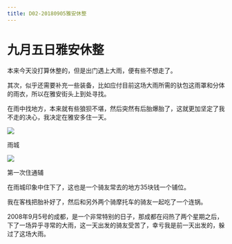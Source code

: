 ```yaml
---
title: D02-20180905雅安休整
---
```


# 九月五日雅安休整

本来今天没打算休整的，但是出门遇上大雨，便有些不想走了。

其次，似乎还需要补充一些装备，比如应付目前这场大雨所需的驮包这雨罩和分体的雨衣，所以在雅安街头上到处寻找。

在雨中找地方，本来就有些狼狈不堪，然后突然有后胎爆胎了，这就更加坚定了我不走的决心，我决定在雅安多住一天。

![](https://ridemypic.oss-cn-chengdu.aliyuncs.com/rideimg/2616645-896fc2b59a31a36b.jpg)  

雨城

![](https://ridemypic.oss-cn-chengdu.aliyuncs.com/rideimg/2616645-33362c8f379e03c1.jpg)  

第一次住通辅

在雨城印象中住下了，这也是一个骑友常去的地方35块钱一个铺位。

我在客栈把胎补好了，然后和另外两个骑摩托车的骑友一起吃了一个连锅。

2008年9月5号的成都，是一个非常特别的日子，那成都在闷热了两个星期之后，下了一场异乎寻常的大雨，这一天出发的骑友受苦了，幸亏我是前一天出发的，躲过了这场大雨。